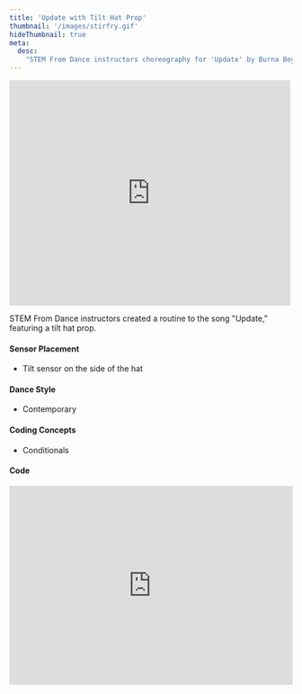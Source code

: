 ```yaml
---
title: 'Update with Tilt Hat Prop'
thumbnail: '/images/stirfry.gif'
hideThumbnail: true
meta:
  desc:
    "STEM From Dance instructors choreography for 'Update' by Burna Boy"
---
```


<iframe src="https://nyu.app.box.com/embed/s/jswesx2ljydr6hbicyhtw940okxoh79s?sortColumn=date" width="500" height="400" frameborder="0" allowfullscreen webkitallowfullscreen msallowfullscreen></iframe>

STEM From Dance instructors created a routine to the song "Update," featuring a tilt hat prop. 

#### Sensor Placement

+ Tilt sensor on the side of the hat

#### Dance Style

+ Contemporary 

#### Coding Concepts

+ Conditionals

#### Code

<div style="position:relative;height:0;padding-bottom:70%;overflow:hidden;"><iframe style="position:absolute;top:0;left:0;width:100%;height:100%;" src="https://maker.makecode.com/#pub:_C7Rhv1dWd5aF" frameborder="0" sandbox="allow-popups allow-forms allow-scripts allow-same-origin"></iframe></div>

